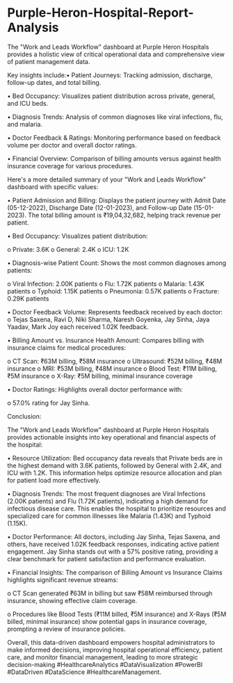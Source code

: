 # Purple-Heron-Hospital-Report-Analysis

The "Work and Leads Workflow" dashboard at Purple Heron Hospitals provides a holistic view of critical operational data and comprehensive view of patient management data.

Key insights include:•	Patient Journeys: Tracking admission, discharge, follow-up dates, and total billing.

•	Bed Occupancy: Visualizes patient distribution across private, general, and ICU beds.

•	Diagnosis Trends: Analysis of common diagnoses like viral infections, flu, and malaria.

•	Doctor Feedback & Ratings: Monitoring performance based on feedback volume per doctor and overall doctor ratings.

•	Financial Overview: Comparison of billing amounts versus against health insurance coverage for various procedures.

Here's a more detailed summary of your "Work and Leads Workflow" dashboard with specific values:

•	Patient Admission and Billing: Displays the patient journey with Admit Date (05-12-2022), Discharge Date (12-01-2023), and Follow-up Date (15-01-2023). 
The total billing amount is ₹19,04,32,682, helping track revenue per patient.

•	Bed Occupancy: Visualizes patient distribution:

o	Private: 3.6K
o	General: 2.4K
o	ICU: 1.2K

•	Diagnosis-wise Patient Count: Shows the most common diagnoses among patients:

o	Viral Infection: 2.00K patients
o	Flu: 1.72K patients
o	Malaria: 1.43K patients
o	Typhoid: 1.15K patients
o	Pneumonia: 0.57K patients
o	Fracture: 0.29K patients

•	Doctor Feedback Volume: Represents feedback received by each doctor:
o	Tejas Saxena, Ravi D, Niki Sharma, Naresh Goyenka, Jay Sinha, Jaya Yaadav, Mark Joy each received 1.02K feedback.

•	Billing Amount vs. Insurance Health Amount: Compares billing with insurance claims for medical procedures:

o	CT Scan: ₹63M billing, ₹58M insurance
o	Ultrasound: ₹52M billing, ₹48M insurance
o	MRI: ₹53M billing, ₹48M insurance
o	Blood Test: ₹11M billing, ₹5M insurance
o	X-Ray: ₹5M billing, minimal insurance coverage

•	Doctor Ratings: Highlights overall doctor performance with:

o	57.0% rating for Jay Sinha.

Conclusion:

The "Work and Leads Workflow" dashboard at Purple Heron Hospitals provides actionable insights into key operational and financial aspects of the hospital:

•	Resource Utilization: Bed occupancy data reveals that Private beds are in the highest demand with 3.6K patients, followed by General with 2.4K, and ICU with 1.2K. This information helps optimize resource allocation and plan for patient load more effectively.

•	Diagnosis Trends: The most frequent diagnoses are Viral Infections (2.00K patients) and Flu (1.72K patients), indicating a high demand for infectious disease care. This enables the hospital to prioritize resources and specialized care for common illnesses like Malaria (1.43K) and Typhoid (1.15K).

•	Doctor Performance: All doctors, including Jay Sinha, Tejas Saxena, and others, have received 1.02K feedback responses, indicating active patient engagement. Jay Sinha stands out with a 57% positive rating, providing a clear benchmark for patient satisfaction and performance evaluation.

•	Financial Insights: The comparison of Billing Amount vs Insurance Claims highlights significant revenue streams:

o	CT Scan generated ₹63M in billing but saw ₹58M reimbursed through insurance, showing effective claim coverage.

o	Procedures like Blood Tests (₹11M billed, ₹5M insurance) and X-Rays (₹5M billed, minimal insurance) show potential gaps in insurance coverage, prompting a review of insurance policies.

Overall, this data-driven dashboard empowers hospital administrators to make informed decisions, improving hospital operational efficiency, patient care, and monitor financial management, leading to more strategic decision-making
#HealthcareAnalytics #DataVisualization #PowerBI #DataDriven #DataScience #HealthcareManagement.





